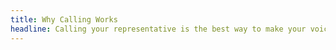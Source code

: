 ```yaml
---
title: Why Calling Works
headline: Calling your representative is the best way to make your voice&nbsp;heard.
---
```

